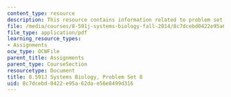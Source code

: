 ```yaml
---
content_type: resource
description: This resource contains information related to problem set 8.
file: /media/courses/8-591j-systems-biology-fall-2014/8c7dcebd0422e95a62dae56e8499d316_MIT8_591JF14_ProblemSet8.pdf
file_type: application/pdf
learning_resource_types:
- Assignments
ocw_type: OCWFile
parent_title: Assignments
parent_type: CourseSection
resourcetype: Document
title: 8.591J Systems Biology, Problem Set 8
uid: 8c7dcebd-0422-e95a-62da-e56e8499d316
---
```


